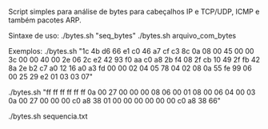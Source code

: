 Script simples para análise de bytes para cabeçalhos IP e TCP/UDP, ICMP e também pacotes ARP.

Sintaxe de uso:
./bytes.sh "seq_bytes"
./bytes.sh arquivo_com_bytes

Exemplos:
./bytes.sh "1c 4b d6 66 e1 c0 46 a7 cf c3 8c 0a 08 00 45 00 00 3c 00 00 40 00 2e 06 2c e2 42 93 f0 aa c0 a8 2b f4 08 2f cb 10 49 2f fb 42 8a 2e b2 c7 a0 12 16 a0 a3 fd 00 00 02 04 05 78 04 02 08 0a 55 fe 99 06 00 25 29 e2 01 03 03 07"

./bytes.sh "ff ff ff ff ff ff 0a 00 27 00 00 00 08 06 00 01 08 00 06 04 00 03 0a 00 27 00 00 00 c0 a8 38 01 00 00 00 00 00 00 c0 a8 38 66"

./bytes.sh sequencia.txt
